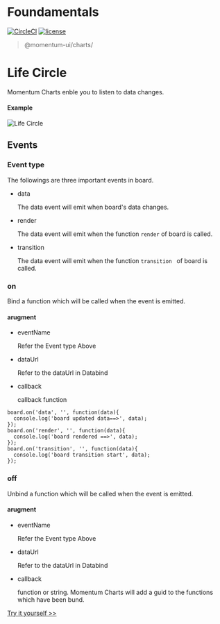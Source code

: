 # Foundamentals

[![CircleCI](https://img.shields.io/circleci/project/github/momentum-design/momentum-ui/master.svg)](https://circleci.com/gh/momentum-design/momentum-ui/)
[![license](https://img.shields.io/github/license/momentum-design/momentum-ui.svg?color=blueviolet)](https://github.com/momentum-design/momentum-ui/blob/master/charts/LICENSE)

> @momentum-ui/charts/

# Life Circle

Momentum Charts enble you to listen to data changes.


#### Example

![Life Circle](https://screenshot.codepen.io/3315115.pooGoGj.small.5885b16a-b64e-4a61-a0ee-c273f2754d66.png)

## Events

### Event type

The followings are three important events in board.

+ data

	The data event will emit when board's data changes.

+ render

	The data event will emit when the function ```render``` of board is called.

+ transition

	The data event will emit when the function ```transition ``` of board is called.
	
### on

Bind a function which will be called when the event is emitted.


#### arugment

+ eventName

	Refer the Event type Above

+ dataUrl

	Refer to the dataUrl in Databind

+ callback

	callback function
	
```
board.on('data', '', function(data){
  console.log('board updated data==>', data);
});
board.on('render', '', function(data){
  console.log('board rendered ==>', data);
});
board.on('transition', '', function(data){
  console.log('board transition start', data);
});
```

### off

Unbind a function which will be called when the event is emitted.

#### arugment

+ eventName

	Refer the Event type Above

+ dataUrl

	Refer to the dataUrl in Databind
	
+ callback

	function or string. Momentum Charts will add a guid to the functions which have been bund.
	

[Try it yourself >>](https://codepen.io/arthusliang/pen/pooGoGj)
